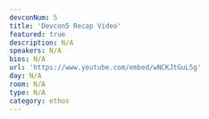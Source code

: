 ```yaml
---
devconNum: 5
title: 'Devcon5 Recap Video'
featured: true
description: N/A
speakers: N/A
bios: N/A
url: 'https://www.youtube.com/embed/wNCKJtGuL5g'
day: N/A
room: N/A
type: N/A
category: ethos
---
```

